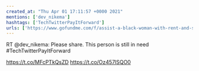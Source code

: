 ```yaml
---
created_at: "Thu Apr 01 17:11:57 +0000 2021"
mentions: ['dev_nikema']
hashtags: ['TechTwitterPayItForward']
urls: ['https://www.gofundme.com/f/assist-a-black-woman-with-rent-and-school-loans']
---
```


RT @dev_nikema: Please share. This person is still in need #TechTwitterPayItForward

https://t.co/MFcPTkQsZD https://t.co/Oz457lSQO0